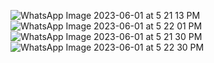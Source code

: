 ![WhatsApp Image 2023-06-01 at 5 21 13 PM](https://github.com/jhojanespinal/paginapeypal/assets/125676314/e356da29-6522-4d5c-b560-57716d22e146)
![WhatsApp Image 2023-06-01 at 5 22 01 PM](https://github.com/jhojanespinal/paginapeypal/assets/125676314/6477efff-bfad-4370-b3e7-d20825945217)
![WhatsApp Image 2023-06-01 at 5 21 30 PM](https://github.com/jhojanespinal/paginapeypal/assets/125676314/030b1134-8dfb-4c6b-9112-f37de1c1f01e)
![WhatsApp Image 2023-06-01 at 5 22 30 PM](https://github.com/jhojanespinal/paginapeypal/assets/125676314/fc29c7fd-5fa8-4b91-b013-804e095f8c27)

